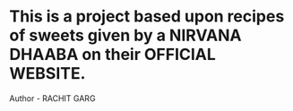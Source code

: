 # This is a project based upon recipes of sweets given by a NIRVANA DHAABA on their OFFICIAL WEBSITE.
Author - RACHIT GARG